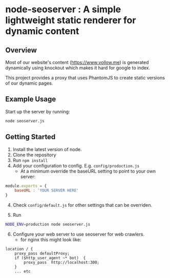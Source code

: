 node-seoserver : A simple lightweight static renderer for dynamic content
============== 
Overview
--------
Most of our website's content (https://www.vollow.me) is generated dynamically using knockout which makes it hard for google to index. 

This project provides a proxy that uses PhantomJS to create static versions of our dynamic pages.

Example Usage
-------------
Start up the server by running:
```bash
node seoserver.js
```

Getting Started
---------------
1. Install the latest version of node.
2. Clone the repository
3. Run ```npm install```
3. Add your configuration to config. E.g. ```config/prodoction.js```
    * At a minimum override the baseURL setting to point to your own server:
```javascript
module.exports = {
    baseURL : 'YOUR SERVER HERE'
}
```
4. Check ```config/default.js``` for other settings that can be overriden.

5. Run

```bash
NODE_ENV=production node seoserver.js
```
6. Configure your web server to use seoserver for web crawlers.
    * for nginx this might look like:

```
location / {
    proxy_pass defaultProxy;
	if ($http_user_agent ~* bot)  {
		proxy_pass  http://localhost:300;
    }
    ... etc
```
